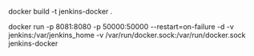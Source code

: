 docker build -t jenkins-docker .

docker run -p 8081:8080 -p 50000:50000 --restart=on-failure -d -v jenkins:/var/jenkins_home -v /var/run/docker.sock:/var/run/docker.sock jenkins-docker